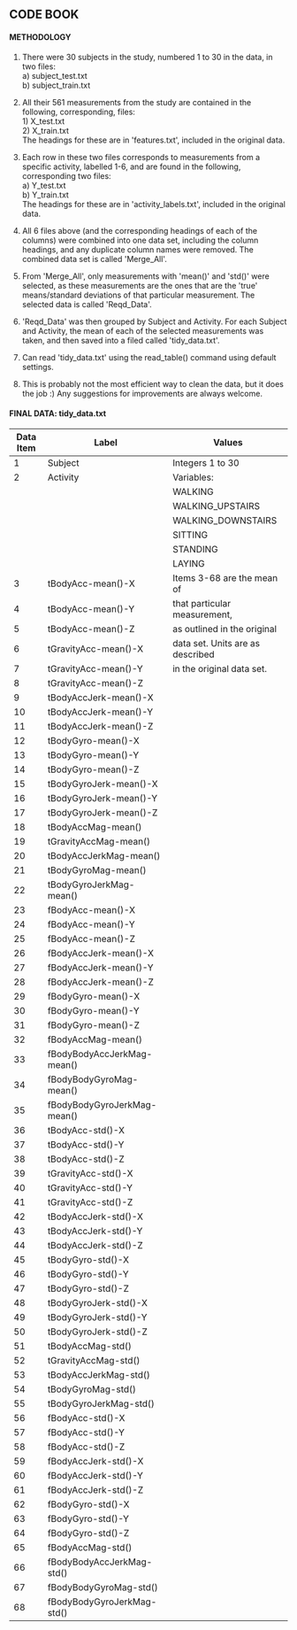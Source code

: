 ## CODE BOOK ##
  
  
#### METHODOLOGY ####

1. There were 30 subjects in the study, numbered 1 to 30 in the data, in two files:  
        a) subject_test.txt  
        b) subject_train.txt  

2. All their 561 measurements from the study are contained in the following, corresponding, files:  
        1) X_test.txt  
        2) X_train.txt  
        The headings for these are in 'features.txt', included in the original data.  
        
3. Each row in these two files corresponds to measurements from a specific activity, labelled 1-6, and are found in the following, corresponding two files:  
        a) Y_test.txt  
        b) Y_train.txt  
        The headings for these are in 'activity_labels.txt', included in the original data.  
        
4. All 6 files above (and the corresponding headings of each of the columns) were combined into one data set, including the column headings, and any duplicate column names were removed.  The combined data set is called 'Merge_All'.  

5. From 'Merge_All', only measurements with 'mean()' and 'std()' were selected, as 
these measurements are the ones that are the 'true' means/standard deviations of that particular measurement.  The selected data is called 'Reqd_Data'.  

6. 'Reqd_Data' was then grouped by Subject and Activity. For each Subject and Activity, the mean of each of the selected measurements was taken, and then saved into a filed called 'tidy_data.txt'.  

7. Can read 'tidy_data.txt' using the read_table() command using default settings.

8. This is probably not the most efficient way to clean the data, but it does the job :)  Any suggestions for improvements are always welcome.
  
  
#### FINAL DATA: tidy_data.txt ####

Data Item   |   Label                    |     Values  
------------|----------------------------|-----------------------------  
1           |   Subject                  | Integers 1 to 30  
2           |   Activity                 | Variables: 
|||                                             WALKING  
|||                                         WALKING_UPSTAIRS  
|||                                         WALKING_DOWNSTAIRS  
|||                                             SITTING  
|||                                             STANDING  
|||                                              LAYING   
3           | tBodyAcc-mean()-X          | Items 3-68 are the mean of  
4           | tBodyAcc-mean()-Y          | that particular measurement,   
5           | tBodyAcc-mean()-Z          | as outlined in the original  
6           | tGravityAcc-mean()-X       | data set.  Units are as described  
7           | tGravityAcc-mean()-Y       | in the original data set.
8           | tGravityAcc-mean()-Z       |   
9           | tBodyAccJerk-mean()-X      |   
10          | tBodyAccJerk-mean()-Y      |   
11          | tBodyAccJerk-mean()-Z      |   
12          | tBodyGyro-mean()-X         |          
13          | tBodyGyro-mean()-Y         |  
14          | tBodyGyro-mean()-Z         |  
15          | tBodyGyroJerk-mean()-X     |  
16          | tBodyGyroJerk-mean()-Y     |  
17          | tBodyGyroJerk-mean()-Z     |  
18          | tBodyAccMag-mean()         |  
19          | tGravityAccMag-mean()      |  
20          | tBodyAccJerkMag-mean()     |  
21          | tBodyGyroMag-mean()        |  
22          | tBodyGyroJerkMag-mean()    |  
23          | fBodyAcc-mean()-X          |   
24          | fBodyAcc-mean()-Y          |   
25          | fBodyAcc-mean()-Z          |  
26          | fBodyAccJerk-mean()-X      |  
27          | fBodyAccJerk-mean()-Y      |  
28          | fBodyAccJerk-mean()-Z      |  
29          | fBodyGyro-mean()-X         |  
30          | fBodyGyro-mean()-Y         |  
31          | fBodyGyro-mean()-Z         |  
32          | fBodyAccMag-mean()         |  
33          | fBodyBodyAccJerkMag-mean() |   
34          | fBodyBodyGyroMag-mean()    |   
35          | fBodyBodyGyroJerkMag-mean()|   
36          | tBodyAcc-std()-X           |    
37          | tBodyAcc-std()-Y           |  
38          | tBodyAcc-std()-Z           |  
39          | tGravityAcc-std()-X        |  
40          | tGravityAcc-std()-Y        |  
41          | tGravityAcc-std()-Z        |  
42          | tBodyAccJerk-std()-X       |  
43          | tBodyAccJerk-std()-Y       |  
44          | tBodyAccJerk-std()-Z       |  
45          | tBodyGyro-std()-X          |  
46          | tBodyGyro-std()-Y          |  
47          | tBodyGyro-std()-Z          |  
48          | tBodyGyroJerk-std()-X      |  
49          | tBodyGyroJerk-std()-Y      |  
50          | tBodyGyroJerk-std()-Z      |  
51          | tBodyAccMag-std()          |  
52          | tGravityAccMag-std()       |  
53          | tBodyAccJerkMag-std()      |  
54          | tBodyGyroMag-std()         |  
55          | tBodyGyroJerkMag-std()     |  
56          | fBodyAcc-std()-X           |  
57          | fBodyAcc-std()-Y           |  
58          | fBodyAcc-std()-Z           |  
59          | fBodyAccJerk-std()-X       |  
60          | fBodyAccJerk-std()-Y       |  
61          | fBodyAccJerk-std()-Z       |  
62          | fBodyGyro-std()-X          |  
63          | fBodyGyro-std()-Y          |  
64          | fBodyGyro-std()-Z          |  
65          | fBodyAccMag-std()          |  
66          | fBodyBodyAccJerkMag-std()  |    
67          | fBodyBodyGyroMag-std()     |  
68          | fBodyBodyGyroJerkMag-std() |